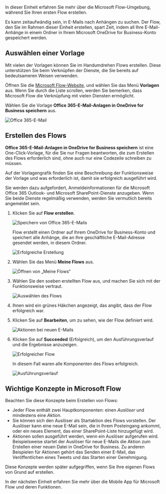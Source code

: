 In dieser Einheit erfahren Sie mehr über die Microsoft Flow-Umgebung, während Sie Ihren ersten Flow erstellen.

Es kann zeitaufwändig sein, in E-Mails nach Anhängen zu suchen. Der Flow, den Sie im Rahmen dieser Einheit erstellen, spart Zeit, indem all Ihre E-Mail-Anhänge in einem Ordner in Ihrem Microsoft OneDrive for Business-Konto gespeichert werden.

## <a name="choose-a-template"></a>Auswählen einer Vorlage
Mit vielen der Vorlagen können Sie im Handumdrehen Flows erstellen. Diese unterstützen Sie beim Verknüpfen der Dienste, die Sie bereits auf bedeutsameren Weisen verwenden.

Öffnen Sie die [Microsoft Flow-Website](https://ms.flow.microsoft.com), und wählen Sie das Menü **Vorlagen** aus. Wenn Sie durch die Liste scrollen, werden Sie bemerken, dass Microsoft Flow die Verknüpfung mit vielen Diensten ermöglicht.

Wählen Sie die Vorlage **Office 365-E-Mail-Anlagen in OneDrive for Business speichern** aus.

![Office 365-E-Mail](../media/office-365-email.png)

## <a name="create-the-flow"></a>Erstellen des Flows
**Office 365-E-Mail-Anlagen in OneDrive for Business speichern** ist eine One-Click-Vorlage, für die Sie nur Fragen beantworten, die zum Erstellen des Flows erforderlich sind, ohne auch nur eine Codezeile schreiben zu müssen.

Auf der Vorlagengrafik finden Sie eine Beschreibung der Funktionsweise der Vorlage und was erforderlich ist, damit sie erfolgreich ausgeführt wird.

Sie werden dazu aufgefordert, Anmeldeinformationen für die Microsoft Office 365 Outlook- und Microsoft SharePoint-Dienste anzugeben. Wenn Sie beide Dienste regelmäßig verwenden, werden Sie vermutlich bereits angemeldet sein.

1. Klicken Sie auf **Flow erstellen**.

    ![Speichern von Office 365-E-Mails](../media/save-flow-office-description.png)

    Flow erstellt einen Ordner auf Ihrem OneDrive for Business-Konto und speichert alle Anhänge, die an Ihre geschäftliche E-Mail-Adresse gesendet werden, in diesem Ordner.

    ![Erfolgreiche Erstellung](../media/create-successful.png)

2. Wählen Sie das Menü **Meine Flows** aus.

    ![Öffnen von „Meine Flows“](../media/click-my-flows.png)

3. Wählen Sie den soeben erstellten Flow aus, und machen Sie sich mit der Funktionsweise vertraut.

    ![Auswählen des Flows](../media/click-the-flow.png)

4. Ihnen wird ein grünes Häkchen angezeigt, das angibt, dass der Flow erfolgreich war. 
5. Klicken Sie auf **Bearbeiten**, um zu sehen, wie der Flow definiert wird.

    ![Aktionen bei neuen E-Mails](../media/trigger-or-action.png) 
 
6. Klicken Sie auf **Succeeded** (Erfolgreich), um den Ausführungsverlauf und die Ergebnisse anzuzeigen.

    ![Erfolgreicher Flow](../media/flow-successful.png)

    In diesem Fall waren alle Komponenten des Flows erfolgreich. 

    ![Ausführungsverlauf](../media/run-history.png)

## <a name="important-concepts-in-microsoft-flow"></a>Wichtige Konzepte in Microsoft Flow
Beachten Sie diese Konzepte beim Erstellen von Flows: 

- Jeder Flow enthält zwei Hauptkomponenten: einen *Auslöser* und mindestens eine *Aktion*.
- Sie können sich den Auslöser als Startaktion des Flows vorstellen. Der Auslöser kann eine neue E-Mail sein, die in Ihrem Posteingang ankommt, oder ein neues Element, das einer SharePoint-Liste hinzugefügt wird.
- Aktionen sollen ausgeführt werden, wenn ein Auslöser aufgerufen wird. Beispielsweise startet der Auslöser für neue E-Mails die Aktion zum Erstellen einer neuen Datei in OneDrive for Business. Zu anderen Beispielen für Aktionen gehört das Senden einer E-Mail, das Veröffentlichen eines Tweets und das Starten einer Genehmigung.

Diese Konzepte werden später aufgegriffen, wenn Sie Ihre eigenen Flows von Grund auf erstellen. 

In der nächsten Einheit erfahren Sie mehr über die Mobile App für Microsoft Flow und deren Funktionen. 
